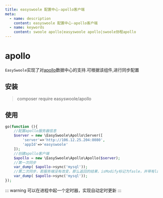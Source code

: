 ```yaml
---
title: easyswoole 配置中心-apollo客户端
meta:
  - name: description
    content: easyswoole 配置中心-apollo客户端
  - name: keywords
    content: swoole apollo|easyswoole apollo|swoole协程apollo
---
```


# apollo

`EasySwoole`实现了对[apollo](https://github.com/easy-swoole/apollo)数据中心的支持.可根据该组件,进行同步配置

## 安装

> composer require easyswoole/apollo

## 使用

```php
go(function (){
    //配置apollo服务器信息
    $server = new \EasySwoole\Apollo\Server([
        'server'=>'http://106.12.25.204:8080',
        'appId'=>'easyswoole'
    ]);
    //创建apollo客户端
    $apollo = new \EasySwoole\Apollo\Apollo($server);
    //第一次同步
    var_dump( $apollo->sync('mysql'));
    //第二次同步，若服务端没有改变，那么返回的结果，isModify标记为fasle，并带有lastReleaseKey
    var_dump( $apollo->sync('mysql'));
});
```


::: warning 
 可以在进程中起一个定时器，实现自动定时更新
:::


